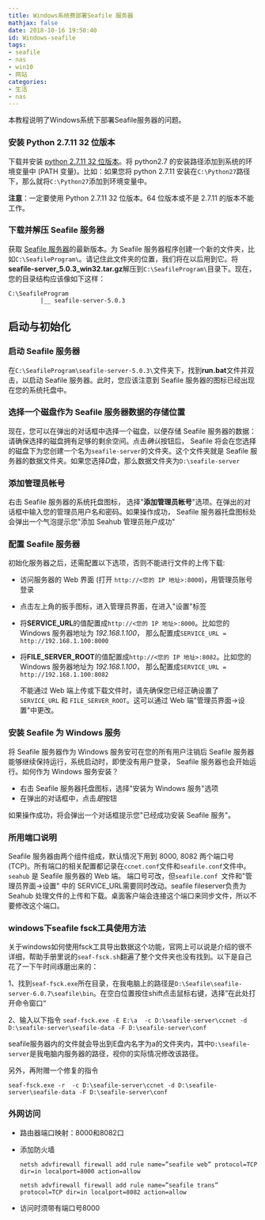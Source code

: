 ```yaml
---
title: Windows系统费部署Seafile 服务器
mathjax: false
date: 2018-10-16 19:50:40
id: Windows-seafile
tags:
- seafile
- nas
- win10
- 网站
categories:
- 生活
- nas
---
```


本教程说明了Windows系统下部署Seafile服务器的问题。

<!---more--->

### 安装 Python 2.7.11 32 位版本

下载并安装 [python 2.7.11 32 位版本](http://python.org/ftp/python/2.7.11/python-2.7.11.msi)。将 python2.7 的安装路径添加到系统的环境变量中 (PATH 变量)。比如：如果您将 python 2.7.11 安装在`C:\Python27`路径下，那么就将`C:\Python27`添加到环境变量中。

**注意**：一定要使用 Python 2.7.11 32 位版本。64 位版本或不是 2.7.11 的版本不能工作。

### 下载并解压 Seafile 服务器

获取 [Seafile 服务器](http://seafile.com/download/)的最新版本。为 Seafile 服务器程序创建一个新的文件夹，比如`C:\SeafileProgram\`。请记住此文件夹的位置，我们将在以后用到它。将**seafile-server_5.0.3_win32.tar.gz**解压到`C:\SeafileProgram\`目录下。现在，您的目录结构应该像如下这样：

```
C:\SeafileProgram
         |__ seafile-server-5.0.3
```

## 启动与初始化

### 启动 Seafile 服务器

在`C:\SeafileProgram\seafile-server-5.0.3\`文件夹下，找到**run.bat**文件并双击，以启动 Seafile 服务器。此时，您应该注意到 Seafile 服务器的图标已经出现在您的系统托盘中。

### 选择一个磁盘作为 Seafile 服务器数据的存储位置

现在，您可以在弹出的对话框中选择一个磁盘，以便存储 Seafile 服务器的数据：请确保选择的磁盘拥有足够的剩余空间。点击*确认*按钮后， Seafile 将会在您选择的磁盘下为您创建一个名为`seafile-server`的文件夹。这个文件夹就是 Seafile 服务器的数据文件夹。如果您选择*D*盘，那么数据文件夹为`D:\seafile-server`

### 添加管理员帐号

右击 Seafile 服务器的系统托盘图标， 选择"**添加管理员帐号**"选项。在弹出的对话框中输入您的管理员用户名和密码。如果操作成功， Seafile 服务器托盘图标处会弹出一个气泡提示您"添加 Seahub 管理员账户成功"

### 配置 Seafile 服务器

初始化服务器之后，还需配置以下选项，否则不能进行文件的上传下载:

- 访问服务器的 Web 界面 (打开 `http://<您的 IP 地址>:8000`)，用管理员账号登录

- 点击左上角的扳手图标，进入管理员界面，在进入"设置"标签

- 将**SERVICE_URL**的值配置成`http://<您的 IP 地址>:8000`。比如您的 Windows 服务器地址为 *192.168.1.100*， 那么配置成`SERVICE_URL = http://192.168.1.100:8000`

- 将**FILE_SERVER_ROOT**的值配置成`http://<您的 IP 地址>:8082`。比如您的 Windows 服务器地址为 *192.168.1.100*， 那么配置成`SERVICE_URL = http://192.168.1.100:8082`

  不能通过 Web 端上传或下载文件时，请先确保您已经正确设置了 `SERVICE_URL` 和 `FILE_SERVER_ROOT`。这可以通过 Web 端"管理员界面->设置"中更改。

### 安装 Seafile 为 Windows 服务

将 Seafile 服务器作为 Windows 服务安可在您的所有用户注销后 Seafile 服务器能够继续保持运行，系统启动时，即使没有用户登录， Seafile 服务器也会开始运行。如何作为 Windows 服务安装？

- 右击 Seafile 服务器托盘图标，选择"安装为 Windows 服务"选项
- 在弹出的对话框中，点击*是*按钮

如果操作成功，将会弹出一个对话框提示您"已经成功安装 Seafile 服务"。

### 所用端口说明

Seafile 服务器由两个组件组成，默认情况下用到 8000, 8082 两个端口号 (TCP)。所有端口的相关配置都记录在`ccnet.conf`文件和`seafile.conf`文件中。`seahub` 是 Seafile 服务器的 Web 端。 端口号可改，但`seafile.conf `文件和"管理员界面->设置" 中的 SERVICE_URL需要同时改动。seafile fileserver负责为 Seahub 处理文件的上传和下载。桌面客户端会连接这个端口来同步文件，所以不要修改这个端口。 

### windows下seafile fsck工具使用方法

关于windows如何使用fsck工具导出数据这个功能，官网上可以说是介绍的很不详细，帮助手册里说的`seaf-fsck.sh`翻遍了整个文件夹也没有找到。以下是自己花了一下午时间琢磨出来的：

1、找到`seaf-fsck.exe`所在目录，在我电脑上的路径是`D:\Seafile\seafile-server-6.0.7\seafile\bin`。在空白位置按住shift点击鼠标右键，选择”在此处打开命令窗口“

2、输入以下指令 `seaf-fsck.exe -E E:\a  -c D:\seafile-server\ccnet -d D:\seafile-server\seafile-data -F D:\seafile-server\conf`

​     seafile服务器内的文件就会导出到E盘内名字为a的文件夹内，其中`D:\seafile-server`是我电脑内服务器的路径，视你的实际情况修改该路径。

另外，再附赠一个修复的指令

`seaf-fsck.exe -r  -c D:\seafile-server\ccnet -d D:\seafile-server\seafile-data -F D:\seafile-server\conf`

### 外网访问

- 路由器端口映射：8000和8082口

- 添加防火墙

  `netsh advfirewall firewall add rule name=”seafile web” protocol=TCP dir=in localport=8000 action=allow`

  `netsh advfirewall firewall add rule name=”seafile trans” protocol=TCP dir=in localport=8082 action=allow`

- 访问时须带有端口号8000